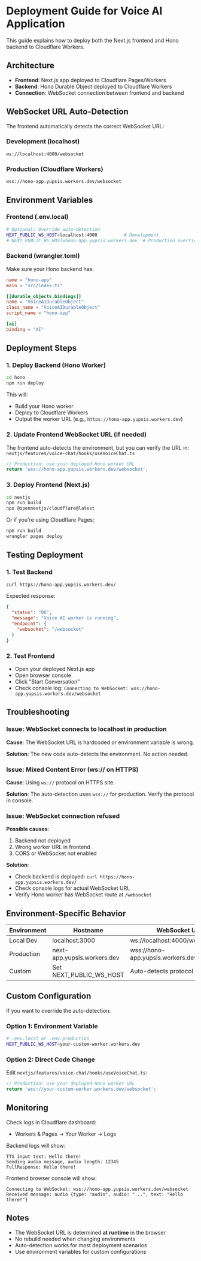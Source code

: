 # Deployment Guide for Voice AI Application

This guide explains how to deploy both the Next.js frontend and Hono backend to Cloudflare Workers.

## Architecture

- **Frontend**: Next.js app deployed to Cloudflare Pages/Workers
- **Backend**: Hono Durable Object deployed to Cloudflare Workers
- **Connection**: WebSocket connection between frontend and backend

## WebSocket URL Auto-Detection

The frontend automatically detects the correct WebSocket URL:

### Development (localhost)
```
ws://localhost:4000/websocket
```

### Production (Cloudflare Workers)
```
wss://hono-app.yupsis.workers.dev/websocket
```

## Environment Variables

### Frontend (.env.local)
```bash
# Optional: Override auto-detection
NEXT_PUBLIC_WS_HOST=localhost:4000          # Development
# NEXT_PUBLIC_WS_HOST=hono-app.yupsis.workers.dev  # Production override
```

### Backend (wrangler.toml)
Make sure your Hono backend has:
```toml
name = "hono-app"
main = "src/index.ts"

[[durable_objects.bindings]]
name = "VoiceAIDurableObject"
class_name = "VoiceAIDurableObject"
script_name = "hono-app"

[ai]
binding = "AI"
```

## Deployment Steps

### 1. Deploy Backend (Hono Worker)

```bash
cd hono
npm run deploy
```

This will:
- Build your Hono worker
- Deploy to Cloudflare Workers
- Output the worker URL (e.g., `https://hono-app.yupsis.workers.dev`)

### 2. Update Frontend WebSocket URL (if needed)

The frontend auto-detects the environment, but you can verify the URL in:
`nextjs/features/voice-chat/hooks/useVoiceChat.ts`

```typescript
// Production: use your deployed Hono worker URL
return 'wss://hono-app.yupsis.workers.dev/websocket';
```

### 3. Deploy Frontend (Next.js)

```bash
cd nextjs
npm run build
npx @opennextjs/cloudflare@latest
```

Or if you're using Cloudflare Pages:
```bash
npm run build
wrangler pages deploy
```

## Testing Deployment

### 1. Test Backend
```bash
curl https://hono-app.yupsis.workers.dev/
```

Expected response:
```json
{
  "status": "OK",
  "message": "Voice AI worker is running",
  "endpoint": {
    "websocket": "/websocket"
  }
}
```

### 2. Test Frontend
- Open your deployed Next.js app
- Open browser console
- Click "Start Conversation"
- Check console log: `Connecting to WebSocket: wss://hono-app.yupsis.workers.dev/websocket`

## Troubleshooting

### Issue: WebSocket connects to localhost in production

**Cause**: The WebSocket URL is hardcoded or environment variable is wrong.

**Solution**: The new code auto-detects the environment. No action needed.

### Issue: Mixed Content Error (ws:// on HTTPS)

**Cause**: Using `ws://` protocol on HTTPS site.

**Solution**: The auto-detection uses `wss://` for production. Verify the protocol in console.

### Issue: WebSocket connection refused

**Possible causes**:
1. Backend not deployed
2. Wrong worker URL in frontend
3. CORS or WebSocket not enabled

**Solution**:
- Check backend is deployed: `curl https://hono-app.yupsis.workers.dev/`
- Check console logs for actual WebSocket URL
- Verify Hono worker has WebSocket route at `/websocket`

## Environment-Specific Behavior

| Environment | Hostname | WebSocket URL |
|------------|----------|---------------|
| Local Dev  | localhost:3000 | ws://localhost:4000/websocket |
| Production | next-app.yupsis.workers.dev | wss://hono-app.yupsis.workers.dev/websocket |
| Custom     | Set NEXT_PUBLIC_WS_HOST | Auto-detects protocol |

## Custom Configuration

If you want to override the auto-detection:

### Option 1: Environment Variable
```bash
# .env.local or .env.production
NEXT_PUBLIC_WS_HOST=your-custom-worker.workers.dev
```

### Option 2: Direct Code Change
Edit `nextjs/features/voice-chat/hooks/useVoiceChat.ts`:
```typescript
// Production: use your deployed Hono worker URL
return 'wss://your-custom-worker.workers.dev/websocket';
```

## Monitoring

Check logs in Cloudflare dashboard:
- Workers & Pages → Your Worker → Logs

Backend logs will show:
```
TTS input text: Hello there!
Sending audio message, audio length: 12345
FullResponse: Hello there!
```

Frontend browser console will show:
```
Connecting to WebSocket: wss://hono-app.yupsis.workers.dev/websocket
Received message: audio {type: "audio", audio: "...", text: "Hello there!"}
```

## Notes

- The WebSocket URL is determined **at runtime** in the browser
- No rebuild needed when changing environments
- Auto-detection works for most deployment scenarios
- Use environment variables for custom configurations
